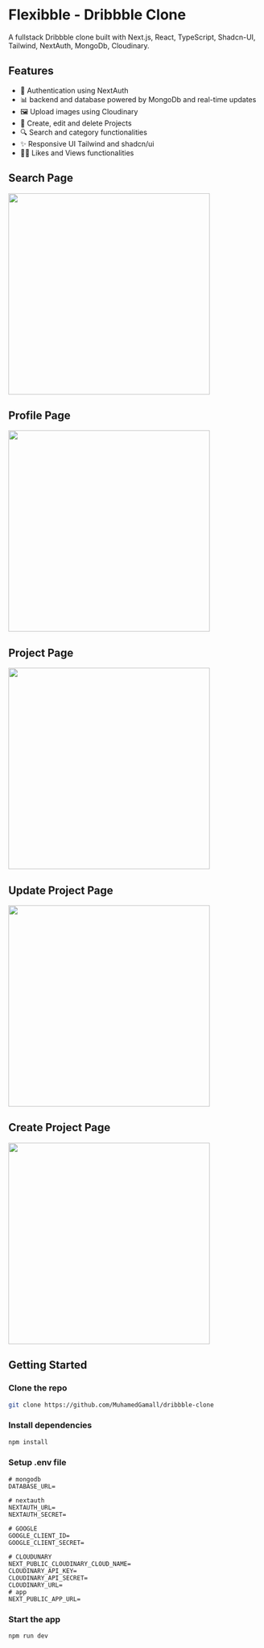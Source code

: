 # Flexibble - Dribbble Clone

A fullstack Dribbble clone built with Next.js, React, TypeScript, Shadcn-UI, Tailwind, NextAuth, MongoDb, Cloudinary.

## Features


* 🔐 Authentication using NextAuth
* 📊 backend and database powered by MongoDb and real-time updates
* 🖼️ Upload images using Cloudinary
* 📝 Create, edit and delete Projects
* 🔍 Search and category functionalities 
* ✨ Responsive UI Tailwind and shadcn/ui
* 👍🏻 Likes and Views functionalities

## Search Page
<img src="https://github.com/MuhamedGamall/dribbble-clone/blob/master/public/one.png" width="400px" />

## Profile Page
<img src="https://github.com/MuhamedGamall/dribbble-clone/blob/master/public/two.png" width="400px" />

## Project Page
<img src="https://github.com/MuhamedGamall/dribbble-clone/blob/master/public/three.png" width="400px" />

## Update Project Page
<img src="https://github.com/MuhamedGamall/dribbble-clone/blob/master/public/four.png" width="400px" />

## Create Project Page
<img src="https://github.com/MuhamedGamall/dribbble-clone/blob/master/public/five.png" width="400px" />

## Getting Started

### Clone the repo

```bash
git clone https://github.com/MuhamedGamall/dribbble-clone
```

### Install dependencies

```bash
npm install
```

### Setup .env file

```env
# mongodb
DATABASE_URL=

# nextauth
NEXTAUTH_URL=
NEXTAUTH_SECRET=

# GOOGLE
GOOGLE_CLIENT_ID=
GOOGLE_CLIENT_SECRET=

# CLOUDUNARY
NEXT_PUBLIC_CLOUDINARY_CLOUD_NAME=
CLOUDINARY_API_KEY=
CLOUDINARY_API_SECRET=
CLOUDINARY_URL=
# app
NEXT_PUBLIC_APP_URL=

```

### Start the app

```bash
npm run dev
```
